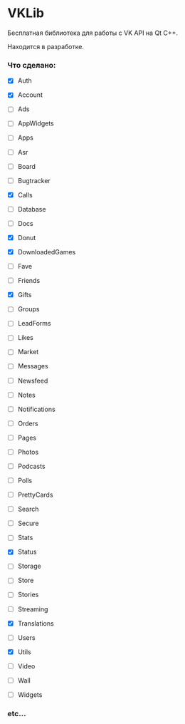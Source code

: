 # VKLib

Бесплатная библиотека для работы с VK API на Qt C++.

Находится в разработке.

### Что сделано:

- [x] Auth
- [x] Account
- [ ] Ads
- [ ] AppWidgets
- [ ] Apps
- [ ] Asr
- [ ] Board
- [ ] Bugtracker
- [x] Calls
- [ ] Database
- [ ] Docs
- [x] Donut
- [x] DownloadedGames
- [ ] Fave
- [ ] Friends
- [x] Gifts
- [ ] Groups
- [ ] LeadForms
- [ ] Likes
- [ ] Market
- [ ] Messages
- [ ] Newsfeed
- [ ] Notes
- [ ] Notifications
- [ ] Orders
- [ ] Pages
- [ ] Photos
- [ ] Podcasts
- [ ] Polls
- [ ] PrettyCards
- [ ] Search
- [ ] Secure
- [ ] Stats
- [x] Status
- [ ] Storage
- [ ] Store
- [ ] Stories
- [ ] Streaming
- [x] Translations
- [ ] Users
- [x] Utils
- [ ] Video
- [ ] Wall
- [ ] Widgets


### etc...
